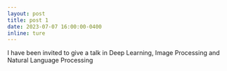 ```yaml
---
layout: post
title: post 1
date: 2023-07-07 16:00:00-0400
inline: ture
---
```


I have been invited to give a talk in Deep Learning, Image Processing and Natural Language Processing
